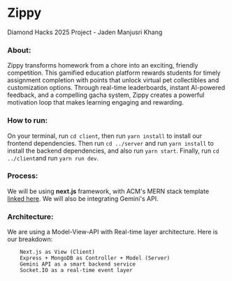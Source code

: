 # Zippy
Diamond Hacks 2025 Project - Jaden Manjusri Khang

### About:
Zippy transforms homework from a chore into an exciting, friendly competition. This gamified education platform rewards students for timely assignment completion with points that unlock virtual pet collectibles and customization options. Through real-time leaderboards, instant AI-powered feedback, and a compelling gacha system, Zippy creates a powerful motivation loop that makes learning engaging and rewarding.

### How to run:
On your terminal, run `cd client`, then run `yarn install` to install our frontend dependencies. Then run `cd ../server` and run `yarn install` to install the backend dependencies, and also run `yarn start`. Finally, run `cd ../client`and run `yarn run dev`.

### Process:
We will be using **next.js** framework, with ACM's MERN stack template [linked here](https://github.com/acmucsd-diamondhacks/mern-template). We will also be integrating Gemini's API.

### Architecture:
We are using a Model-View-API with Real-time layer architecture. Here is our breakdown:
```
	Next.js as View (Client)
	Express + MongoDB as Controller + Model (Server)
	Gemini API as a smart backend service
	Socket.IO as a real-time event layer
```

